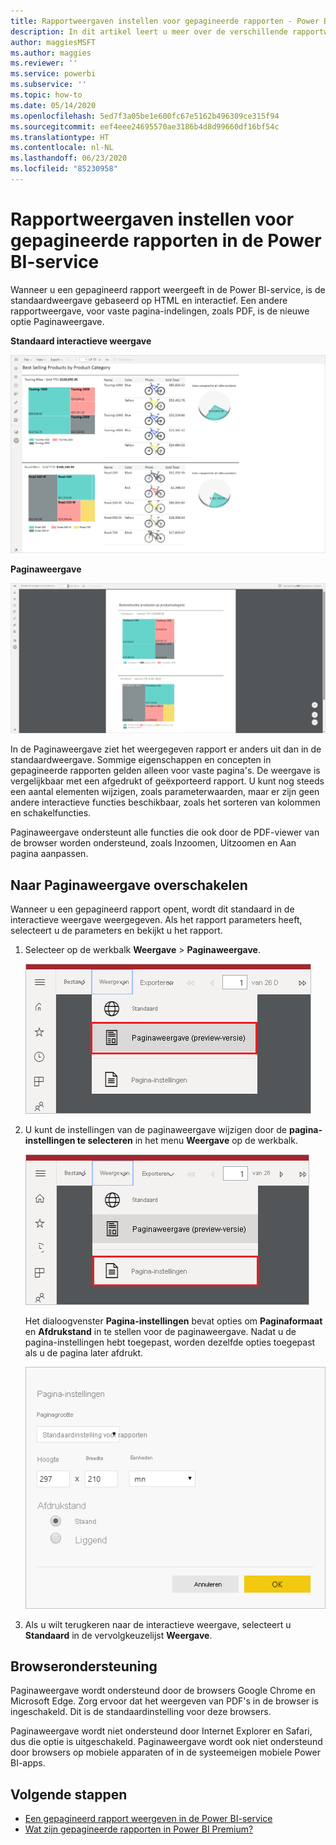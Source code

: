 ```yaml
---
title: Rapportweergaven instellen voor gepagineerde rapporten - Power BI
description: In dit artikel leert u meer over de verschillende rapportweergaven die beschikbaar zijn voor gepagineerde rapporten in de Power BI-service.
author: maggiesMSFT
ms.author: maggies
ms.reviewer: ''
ms.service: powerbi
ms.subservice: ''
ms.topic: how-to
ms.date: 05/14/2020
ms.openlocfilehash: 5ed7f3a05be1e600fc67e5162b496309ce315f94
ms.sourcegitcommit: eef4eee24695570ae3186b4d8d99660df16bf54c
ms.translationtype: HT
ms.contentlocale: nl-NL
ms.lasthandoff: 06/23/2020
ms.locfileid: "85230958"
---
```

# <a name="set-report-views-for-paginated-reports-in-the-power-bi-service"></a>Rapportweergaven instellen voor gepagineerde rapporten in de Power BI-service

Wanneer u een gepagineerd rapport weergeeft in de Power BI-service, is de standaardweergave gebaseerd op HTML en interactief. Een andere rapportweergave, voor vaste pagina-indelingen, zoals PDF, is de nieuwe optie Paginaweergave.

**Standaard interactieve weergave**

![Standaardweergave](media/page-view/power-bi-paginated-default-view.png)

**Paginaweergave**

![Paginaweergave](media/page-view/power-bi-paginated-page-view.png)

In de Paginaweergave ziet het weergegeven rapport er anders uit dan in de standaardweergave. Sommige eigenschappen en concepten in gepagineerde rapporten gelden alleen voor vaste pagina's. De weergave is vergelijkbaar met een afgedrukt of geëxporteerd rapport. U kunt nog steeds een aantal elementen wijzigen, zoals parameterwaarden, maar er zijn geen andere interactieve functies beschikbaar, zoals het sorteren van kolommen en schakelfuncties.

Paginaweergave ondersteunt alle functies die ook door de PDF-viewer van de browser worden ondersteund, zoals Inzoomen, Uitzoomen en Aan pagina aanpassen.

## <a name="switch-to-page-view"></a>Naar Paginaweergave overschakelen

Wanneer u een gepagineerd rapport opent, wordt dit standaard in de interactieve weergave weergegeven. Als het rapport parameters heeft, selecteert u de parameters en bekijkt u het rapport.

1. Selecteer op de werkbalk **Weergave** > **Paginaweergave**.

    ![Naar Paginaweergave overschakelen](media/page-view/power-bi-paginated-page-view-dropdown.png)

2. U kunt de instellingen van de paginaweergave wijzigen door de **pagina-instellingen te selecteren** in het menu **Weergave** op de werkbalk. 

    ![Pagina-instellingen selecteren](media/page-view/power-bi-paginated-page-settings-dropdown.png)
    
    Het dialoogvenster **Pagina-instellingen** bevat opties om **Paginaformaat** en **Afdrukstand** in te stellen voor de paginaweergave. Nadat u de pagina-instellingen hebt toegepast, worden dezelfde opties toegepast als u de pagina later afdrukt.
   
    ![Dialoogvenster Pagina-instellingen](media/page-view/power-bi-paginated-page-settings-dialog.png)

3. Als u wilt terugkeren naar de interactieve weergave, selecteert u **Standaard** in de vervolgkeuzelijst **Weergave**.

## <a name="browser-support"></a>Browserondersteuning

Paginaweergave wordt ondersteund door de browsers Google Chrome en Microsoft Edge. Zorg ervoor dat het weergeven van PDF's in de browser is ingeschakeld. Dit is de standaardinstelling voor deze browsers.

Paginaweergave wordt niet ondersteund door Internet Explorer en Safari, dus die optie is uitgeschakeld. Paginaweergave wordt ook niet ondersteund door browsers op mobiele apparaten of in de systeemeigen mobiele Power BI-apps.  


## <a name="next-steps"></a>Volgende stappen

- [Een gepagineerd rapport weergeven in de Power BI-service](../consumer/paginated-reports-view-power-bi-service.md)
- [Wat zijn gepagineerde rapporten in Power BI Premium?](paginated-reports-report-builder-power-bi.md)
